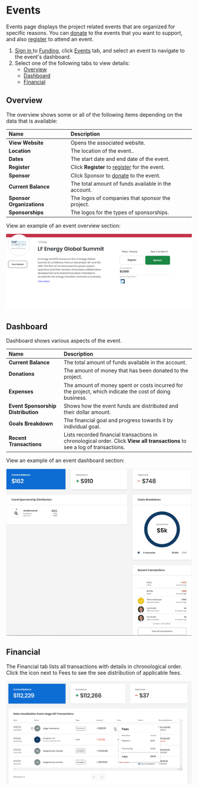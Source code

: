 # Events

Events page displays the project related events that are organized for specific reasons. You can [donate](../donate-sponsor/) to the events that you want to support, and also [register](../register-for-an-event.md) to attend an event.

1. [Sign in ](../../../sso/sign-in/)to [Funding](https://funding.communitybridge.org/), click [Events](./#Dashboard-Events) tab, and select an event to navigate to the event's dashboard. 
2. Select one of the following tabs to view details:
   * [Overview](events.md#Events-Overview)
   * [Dashboard](events.md#Events-Dashboard)
   * [Financial](events.md#Events-Financial)

## Overview <a id="Events-Overview"></a>

The overview shows some or all of the following items depending on the data that is available:

| Name  | Description |
| :--- | :--- |
| **View Website** | Opens the associated website. |
| **Location** | The location of the event.. |
| **Dates** | The start date and end date of the event. |
| **Register** | Click **Register** to [register](../register-for-an-event.md) for the event. |
| **Sponsor** | Click Sponsor to [donate](../donate-sponsor/) to the event. |
| **Current Balance** | The total amount of funds available in the account. |
| **Sponsor Organizations** | The logos of companies that sponsor the project. |
| **Sponsorships** | The logos for the types of sponsorships. |

  
View an example of an event overview section:

![event overview](../../../.gitbook/assets/event-overview.png)

## Dashboard <a id="Events-Dashboard"></a>

Dashboard shows various aspects of the event.

| Name | Description |
| :--- | :--- |
| **Current Balance** | The total amount of funds available in the account. |
| **Donations** | The amount of money that has been donated to the project. |
| **Expenses** | The amount of money spent or costs incurred for the project, which indicate the cost of doing business. |
| **Event Sponsorship Distribution** | Shows how the event funds are distributed and their dollar amount. |
| **Goals Breakdown** | The financial goal and progress towards it by individual goal. |
| **Recent Transactions** | Lists recorded financial transactions in chronological order. Click **View all transactions** to see a log of transactions. |

  
View an example of an event dashboard section:

![](../../../.gitbook/assets/7418517%20%281%29.jpg)

## Financial <a id="Events-Financial"></a>

The Financial tab lists all transactions with details in chronological order. Click the icon next to Fees to see the see distribution of applicable fees.

![](../../../.gitbook/assets/fees-icon-events.png)

